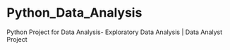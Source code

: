 # Python_Data_Analysis
Python Project for Data Analysis- Exploratory Data Analysis | Data Analyst Project
